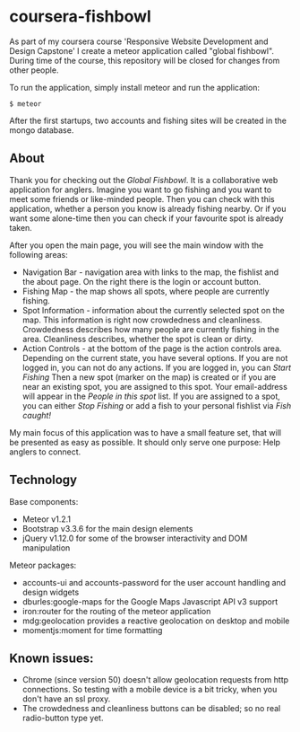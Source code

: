 # coursera-fishbowl
As part of my coursera course 'Responsive Website Development and Design Capstone' I create a meteor application called "global fishbowl". During time of the course, this repository will be closed for changes from other people.

To run the application, simply install meteor and run the application:
```
$ meteor
```

After the first startups, two accounts and fishing sites will be created in the mongo database.

## About

Thank you for checking out the *Global Fishbowl*. It is a collaborative web application for anglers. Imagine you want to go fishing and you want to meet some friends or like-minded people. Then you can check with this application, whether a person you know is already fishing nearby. Or if you want some alone-time then you can check if your favourite spot is already taken.    
  
After you open the main page, you will see the main window with the following areas:
* Navigation Bar - navigation area with links to the map, the fishlist and the about page. On the right there is the login or account button.
* Fishing Map - the map shows all spots, where people are currently fishing.
* Spot Information - information about the currently selected spot on the map. This information is right now crowdedness and cleanliness. Crowdedness describes how many people are currently fishing in the area. Cleanliness describes, whether the spot is clean or dirty.
* Action Controls - at the bottom of the page is the action controls area. Depending on the current state, you have several options. If you are not logged in, you can not do any actions. If you are logged in, you can *Start Fishing* Then a new spot (marker on the map) is created or if you are near an existing spot, you are assigned to this spot. Your email-address will appear in the *People in this spot* list. If you are assigned to a spot, you can either *Stop Fishing* or add a fish to your personal fishlist via *Fish caught!*

My main focus of this application was to have a small feature set, that will be presented as easy as possible. It should only serve one purpose: Help anglers to connect.

## Technology

Base components:
* Meteor v1.2.1
* Bootstrap v3.3.6 for the main design elements
* jQuery v1.12.0 for some of the browser interactivity and DOM manipulation

Meteor packages:
* accounts-ui and accounts-password for the user account handling and design widgets
* dburles:google-maps for the Google Maps Javascript API v3 support
* iron:router for the routing of the meteor application
* mdg:geolocation provides a reactive geolocation on desktop and mobile
* momentjs:moment for time formatting


## Known issues:

* Chrome (since version 50) doesn't allow geolocation requests from http connections. So testing with a mobile device is a bit tricky, when you don't have an ssl proxy.
* The crowdedness and cleanliness buttons can be disabled; so no real radio-button type yet.

